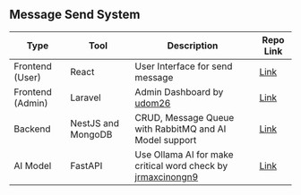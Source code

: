 ## Message Send System

| Type | Tool | Description | Repo Link | 
|-----------------|---------|-----------|-------------|
| Frontend (User) | React | User Interface for send message  | [Link](https://github.com/L-Jirayu/message-ai-frontend) | 
| Frontend (Admin)  | Laravel | Admin Dashboard by [udom26](https://github.com/udom26) | [Link](https://github.com/udom26/Laravel-Front-admin) | 
| Backend  | NestJS and MongoDB | CRUD, Message Queue with RabbitMQ and AI Model support | [Link](https://github.com/L-Jirayu/message-ai-backend) | 
| AI Model | FastAPI | Use Ollama AI for make critical word check by [jrmaxcinongn9](https://github.com/jrmaxcinongn9)| [Link](https://github.com/jrmaxcinongn9/Ollama_Ai_qwen2-7b/tree/main) | 

